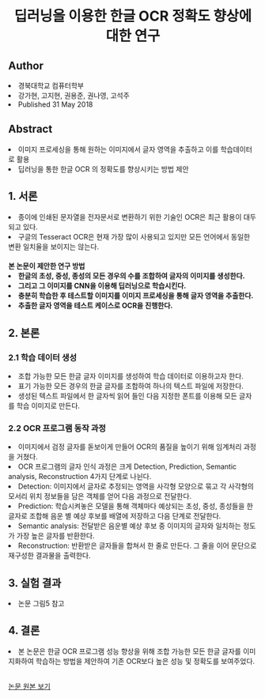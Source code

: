 <div align='center'>
    <h1>딥러닝을 이용한 한글 OCR 정확도 향상에 대한 연구</h1>
</div>

<h2>Author</h2>
<li>경북대학교 컴퓨터학부</li>
<li>강가현, 고지현, 권용준, 권나영, 고석주</li>
<li>Published 31 May 2018</li>

<h2>Abstract</h2>
<li>이미지 프로세싱을 통해 원하는 이미지에서 글자 영역을 추출하고 이를 학습데이터로 활용</li>
<li>딥러닝을 통한 한글 OCR 의 정확도를 향상시키는 방법 제안</li>

<h2>1. 서론</h2>
<li>종이에 인쇄된 문자열을 전자문서로 변환하기 위한 기술인 OCR은 최근 활용이 대두되고 있다.</li>
<li>구글의 Tesseract OCR은 현재 가장 많이 사용되고 있지만 모든 언어에서 동일한 변환 일치율을 보이지는 않는다.</li>
<h4>본 논문이 제안한 연구 방법</li>
<li>한글의 초성, 중성, 종성의 모든 경우의 수를 조합하여 글자의 이미지를 생성한다.</li>
<li>그리고 그 이미지를 CNN을 이용해 딥러닝으로 학습시킨다.</li>
<li>충분히 학습한 후 테스트할 이미지를 이미지 프로세싱을 통해 글자 영역을 추출한다.</li>
<li>추출한 글자 영역을 테스트 케이스로 OCR을 진행한다.</li>

<h2>2. 본론</h2>
<h3>2.1 학습 데이터 생성</h3>
<li>조합 가능한 모든 한글 글자 이미지를 생성하여 학습 데이터로 이용하고자 한다.</li>
<li>표기 가능한 모든 경우의 한글 글자를 조합하여 하나의 텍스트 파일에 저장한다.</li>
<li>생성된 텍스트 파일에서 한 글자씩 읽어 들인 다음 지정한 폰트를 이용해 모든 글자를 학습 이미지로 만든다.</li>

<h3>2.2 OCR 프로그램 동작 과정</h3>
<li>이미지에서 검정 글자를 돋보이게 만들어 OCR의 품질을 높이기 위해 임계처리 과정을 거쳤다.</li>
<li>OCR 프로그램의 글자 인식 과정은 크게 Detection, Prediction, Semantic analysis, Reconstruction 4가지 단계로 나뉜다.</li>
<li>Detection: 이미지에서 글자로 추정되는 영역을 사각형 모양으로 묶고 각 사각형의 모서리 위치 정보들을 담은 객체를 얻어 다음 과정으로 전달한다.</li>
<li>Prediction: 학습시켜놓은 모델을 통해 객체마다 예상되는 초성, 중성, 종성들을 한 글자로 조합해 음운 별 예상 후보를 배열에 저장하고 다음 단계로 전달한다.</li>
<li>Semantic analysis: 전달받은 음운별 예상 후보 중 이미지의 글자와 일치하는 정도가 가장 높은 글자를 반환한다.</li>
<li>Reconstruction: 반환받은 글자들을 합쳐서 한 줄로 만든다. 그 줄을 이어 문단으로 재구성한 결과물을 출력한다.</li>

<h2>3. 실험 결과</h2>
<li>논문 그림5 참고</li>

<h2>4. 결론</h2>
<li>본 논문은 한글 OCR 프로그램 성능 향상을 위해 조합 가능한 모든 한글 글자를 이미지화하여 학습하는 방법을 제안하여 기존 OCR보다 높은 성능 및 정확도를 보여주었다.</li>

<br>

<a href='https://scienceon.kisti.re.kr/srch/selectPORSrchArticleOrgnl.do?cn=NPAP12688214&dbt=NPAP'>논문 원본 보기</a>